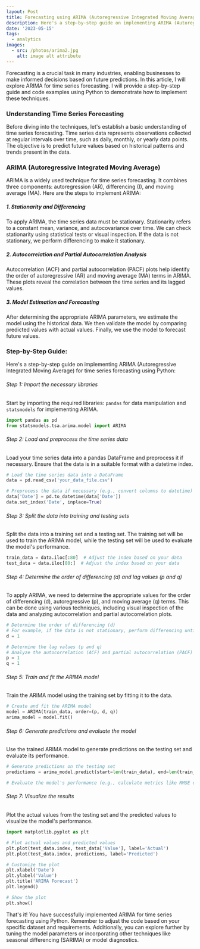 ```yaml
---
layout: Post
title: Forecasting using ARIMA (Autoregressive Integrated Moving Average) Technique.
description: Here's a step-by-step guide on implementing ARIMA (Autoregressive Integrated Moving Average) for time series forecasting using Python.
date: '2023-05-15'
tags:
  - analytics
images:
  - src: /photos/arima2.jpg
    alt: image alt attribute
---
```


Forecasting is a crucial task in many industries, enabling businesses to make informed decisions based on future predictions. In this article, I will explore ARIMA for time series forecasting.  I will provide a step-by-step guide and code examples using Python to demonstrate how to implement these techniques.

### Understanding Time Series Forecasting

Before diving into the techniques, let's establish a basic understanding of time series forecasting. Time series data represents observations collected at regular intervals over time, such as daily, monthly, or yearly data points. The objective is to predict future values based on historical patterns and trends present in the data.

### ARIMA (Autoregressive Integrated Moving Average)
ARIMA is a widely used technique for time series forecasting. It combines three components: autoregression (AR), differencing (I), and moving average (MA). Here are the steps to implement ARIMA:

##### 1. Stationarity and Differencing
To apply ARIMA, the time series data must be stationary. Stationarity refers to a constant mean, variance, and autocovariance over time. We can check stationarity using statistical tests or visual inspection. If the data is not stationary, we perform differencing to make it stationary.

##### 2. Autocorrelation and Partial Autocorrelation Analysis
Autocorrelation (ACF) and partial autocorrelation (PACF) plots help identify the order of autoregressive (AR) and moving average (MA) terms in ARIMA. These plots reveal the correlation between the time series and its lagged values.

##### 3. Model Estimation and Forecasting
After determining the appropriate ARIMA parameters, we estimate the model using the historical data. We then validate the model by comparing predicted values with actual values. Finally, we use the model to forecast future values.

### Step-by-Step Guide:

Here's a step-by-step guide on implementing ARIMA (Autoregressive Integrated Moving Average) for time series forecasting using Python:

###### Step 1: Import the necessary libraries

Start by importing the required libraries: `pandas` for data manipulation and `statsmodels` for implementing ARIMA.

```python showLineNumbers
import pandas as pd
from statsmodels.tsa.arima.model import ARIMA
```

###### Step 2: Load and preprocess the time series data

Load your time series data into a pandas DataFrame and preprocess it if necessary. Ensure that the data is in a suitable format with a datetime index.

```python showLineNumbers
# Load the time series data into a DataFrame
data = pd.read_csv('your_data_file.csv')

# Preprocess the data if necessary (e.g., convert columns to datetime)
data['Date'] = pd.to_datetime(data['Date'])
data.set_index('Date', inplace=True)
```

###### Step 3: Split the data into training and testing sets

Split the data into a training set and a testing set. The training set will be used to train the ARIMA model, while the testing set will be used to evaluate the model's performance.

```python showLineNumbers
train_data = data.iloc[:80]  # Adjust the index based on your data
test_data = data.iloc[80:]  # Adjust the index based on your data
```

###### Step 4: Determine the order of differencing (d) and lag values (p and q)

To apply ARIMA, we need to determine the appropriate values for the order of differencing (d), autoregressive (p), and moving average (q) terms. This can be done using various techniques, including visual inspection of the data and analyzing autocorrelation and partial autocorrelation plots.

```python showLineNumbers
# Determine the order of differencing (d)
# For example, if the data is not stationary, perform differencing until it becomes stationary
d = 1

# Determine the lag values (p and q)
# Analyze the autocorrelation (ACF) and partial autocorrelation (PACF) plots
p = 1
q = 1
```

###### Step 5: Train and fit the ARIMA model

Train the ARIMA model using the training set by fitting it to the data.

```python showLineNumbers
# Create and fit the ARIMA model
model = ARIMA(train_data, order=(p, d, q))
arima_model = model.fit()
```

###### Step 6: Generate predictions and evaluate the model

Use the trained ARIMA model to generate predictions on the testing set and evaluate its performance.

```python showLineNumbers
# Generate predictions on the testing set
predictions = arima_model.predict(start=len(train_data), end=len(train_data) + len(test_data) - 1)

# Evaluate the model's performance (e.g., calculate metrics like RMSE or MAE)
```

###### Step 7: Visualize the results

Plot the actual values from the testing set and the predicted values to visualize the model's performance.

```python showLineNumbers
import matplotlib.pyplot as plt

# Plot actual values and predicted values
plt.plot(test_data.index, test_data['Value'], label='Actual')
plt.plot(test_data.index, predictions, label='Predicted')

# Customize the plot
plt.xlabel('Date')
plt.ylabel('Value')
plt.title('ARIMA Forecast')
plt.legend()

# Show the plot
plt.show()
```

That's it! You have successfully implemented ARIMA for time series forecasting using Python. Remember to adjust the code based on your specific dataset and requirements. Additionally, you can explore further by tuning the model parameters or incorporating other techniques like seasonal differencing (SARIMA) or model diagnostics.